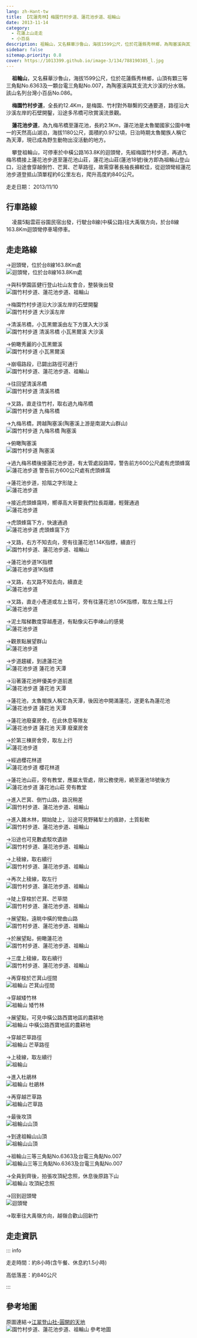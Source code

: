 ```yaml
---
lang: zh-Hant-tw
title: 【花蓮秀林】梅園竹村步道、蓮花池步道、祖輪山
date: 2013-11-14
category: 
  - 花蓮上山走走
  - 小百岳
description: 祖輪山，又名蘇華沙魯山，海拔1599公尺，位於花蓮縣秀林鄉，為陶塞溪與其支流大沙溪的分水嶺。該山名列台灣小百岳No.086。梅園竹村步道，全長約12.4Km，是梅園、竹村對外聯繫的交通要道，沿途多吊橋可欣賞溪流景觀。蓮花池步道，為九梅吊橋至蓮花池，長約2.1Km，蓮花池是太魯閣國家公園中唯一的天然高山湖泊。
sidebar: false
sitemap.priority: 0.8
cover: https://1013399.github.io/image-3/134/788190385_l.jpg
---
```


    **祖輪山**，又名蘇華沙魯山，海拔1599公尺，位於花蓮縣秀林鄉，山頂有顆三等三角點No.6363及一顆台電三角點No.007，為陶塞溪與其支流大沙溪的分水嶺。該山名列台灣小百岳No.086。  

    **梅園竹村步道**，全長約12.4Km，是梅園、竹村對外聯繫的交通要道，路徑沿大沙溪左岸的石壁開鑿，沿途多吊橋可欣賞溪流景觀。  

    **蓮花池步道**，為九梅吊橋至蓮花池，長約2.1Km，蓮花池是太魯閣國家公園中唯一的天然高山湖泊，海拔1180公尺，面積約0.97公頃，日治時期太魯閣族人稱它為天潭，現已成為野生動物出沒活動的地方。  

<!-- more -->

    攀登祖輪山，可停車於中橫公路163.8K的迴頭彎，先經梅園竹村步道，再過九梅吊橋接上蓮花池步道至蓮花池山莊，蓮花池山莊(蓮池18號)後方即為祖輪山登山口，沿途會穿越倒竹、芒萁、芒草路徑，故需穿著長袖長褲較佳，從迴頭彎經蓮花池步道登抵山頂單程約6公里左右，爬升高度約840公尺。

走走日期： 2013/11/10

## 行車路線  
    凌晨5點雲莊谷園民宿出發，行駛台8線(中橫公路)往大禹嶺方向，於台8線163.8Km迴頭彎停車場停車。

## 走走路線  
→迴頭彎，位於台8線163.8Km處  
![迴頭彎，位於台8線163.8Km處](https://1013399.github.io/image-3/134/788172531_l.jpg)

→與科學園區健行登山社山友會合，整裝後出發  
![園竹村步道、蓮花池步道、祖輪山](https://1013399.github.io/image-3/134/788172970_l.jpg)

→梅園竹村步道沿大沙溪左岸的石壁開鑿  
![園竹村步道 大沙溪左岸](https://1013399.github.io/image-3/134/788173093_l.jpg)

→清溪吊橋，小瓦黑爾溪由左下方匯入大沙溪  
![園竹村步道 清溪吊橋 小瓦黑爾溪 大沙溪](https://1013399.github.io/image-3/134/788173226_l.jpg)

→俯瞰秀麗的小瓦黑爾溪  
![園竹村步道 小瓦黑爾溪](https://1013399.github.io/image-3/134/788173348_l.jpg)

→崩塌路段，已闢出路徑可通行  
![園竹村步道、蓮花池步道、祖輪山](https://1013399.github.io/image-3/134/788173475_l.jpg)

→往回望清溪吊橋  
![園竹村步道 清溪吊橋](https://1013399.github.io/image-3/134/788173768_l.jpg)

→叉路，直走往竹村，取右過九梅吊橋  
![園竹村步道 九梅吊橋 ](https://1013399.github.io/image-3/134/788174074_l.jpg)

→九梅吊橋，跨越陶塞溪(陶塞溪上游是南湖大山群山)  
![園竹村步道 九梅吊橋 陶塞溪](https://1013399.github.io/image-3/134/788174242_l.jpg)

→俯瞰陶塞溪  
![園竹村步道 陶塞溪](https://1013399.github.io/image-3/134/788174470_l.jpg)

→過九梅吊橋後接蓮花池步道，有太管處設路障，警告前方600公尺處有虎頭蜂窩  
![蓮花池步道 警告前方600公尺處有虎頭蜂窩](https://1013399.github.io/image-3/134/788174771_l.jpg)

→蓮花池步道，拾階之字形陡上  
![蓮花池步道](https://1013399.github.io/image-3/134/788175014_l.jpg)

→接近虎頭蜂窩時，嚮導高大哥要我們拉長距離，輕聲通過  
![蓮花池步道](https://1013399.github.io/image-3/134/788175241_l.jpg)

→虎頭蜂窩下方，快速通過  
![蓮花池步道 虎頭蜂窩下方](https://1013399.github.io/image-3/134/788175422_l.jpg)

→叉路，右方不知去向，旁有往蓮花池1.14K指標，續直行  
![園竹村步道、蓮花池步道、祖輪山](https://1013399.github.io/image-3/134/788176079_l.jpg)

→蓮花池步道1K指標  
![蓮花池步道1K指標](https://1013399.github.io/image-3/134/788176305_l.jpg)

→叉路，右叉路不知去向，續直走  
![蓮花池步道](https://1013399.github.io/image-3/134/788176543_l.jpg)

→叉路，直走小產道或左上皆可，旁有往蓮花池1.05K指標，取左土階上行  
![蓮花池步道](https://1013399.github.io/image-3/134/788176738_l.jpg)

→泥土階梯數度穿越產道，有點像尖石李崠山的感覺  
![蓮花池步道](https://1013399.github.io/image-3/134/788176929_l.jpg)

→觀景點展望群山  
![蓮花池步道](https://1013399.github.io/image-3/134/788177150_l.jpg)

→步道趨緩，到達蓮花池  
![蓮花池步道 蓮花池 天潭](https://1013399.github.io/image-3/134/788177345_l.jpg)

→沿著蓮花池畔優美步道前進  
![蓮花池步道 蓮花池 天潭](https://1013399.github.io/image-3/134/788177549_l.jpg)

→蓮花池，太魯閣族人稱它為天潭，後因池中開滿蓮花，遂更名為蓮花池  
![蓮花池步道 蓮花池 天潭](https://1013399.github.io/image-3/134/788177730_l.jpg)

→蓮花池廢棄房舍，在此休息等隊友  
![蓮花池步道 蓮花池 天潭 廢棄房舍](https://1013399.github.io/image-3/134/788177897_l.jpg)

→於第三棟房舍旁，取左上行  
![蓮花池步道](https://1013399.github.io/image-3/134/788178129_l.jpg)

→經過櫻花林道  
![蓮花池步道 櫻花林道](https://1013399.github.io/image-3/134/788178354_l.jpg)

→蓮花池山莊，旁有教堂，應屬太管處，限公務使用，繞至蓮池18號後方  
![蓮花池步道 蓮花池山莊 旁有教堂](https://1013399.github.io/image-3/134/788178568_l.jpg)

→進入芒萁、倒竹山路，路況稍差  
![園竹村步道、蓮花池步道、祖輪山](https://1013399.github.io/image-3/134/788179054_l.jpg)

→進入雜木林，開始陡上，沿途可見野豬犁土的痕跡，土質鬆軟  
![園竹村步道、蓮花池步道、祖輪山](https://1013399.github.io/image-3/134/788179247_l.jpg)

→沿途也可見數處駁坎遺跡  
![園竹村步道、蓮花池步道、祖輪山](https://1013399.github.io/image-3/134/788179432_l.jpg)

→上稜線，取右續行  
![園竹村步道、蓮花池步道、祖輪山](https://1013399.github.io/image-3/134/788203652_l.jpg)

→再次上稜線，取左行  
![園竹村步道、蓮花池步道、祖輪山](https://1013399.github.io/image-3/134/788203868_l.jpg)

→陡上穿梭於芒萁、芒草間  
![園竹村步道、蓮花池步道、祖輪山](https://1013399.github.io/image-3/134/788190058_l.jpg)

→展望點，遠眺中橫的彎曲山路  
![園竹村步道、蓮花池步道、祖輪山](https://1013399.github.io/image-3/134/788190208_l.jpg)

→於展望點，俯瞰蓮花池  
![園竹村步道、蓮花池步道、祖輪山](https://1013399.github.io/image-3/134/788190385_l.jpg)

→三度上稜線，取右續行  
![園竹村步道、蓮花池步道、祖輪山](https://1013399.github.io/image-3/134/788190582_l.jpg)

→再穿梭於芒萁山徑間  
![祖輪山 芒萁山徑間](https://1013399.github.io/image-3/134/788190737_l.jpg)

→穿越矮竹林  
![祖輪山 矮竹林](https://1013399.github.io/image-3/134/788190931_l.jpg)

→展望點，可見中橫公路西寶地區的農耕地  
![祖輪山 中橫公路西寶地區的農耕地](https://1013399.github.io/image-3/134/788191290_l.jpg)

→穿越芒草路徑  
![祖輪山 芒草路徑](https://1013399.github.io/image-3/134/788191635_l.jpg)

→上稜線，取左續行  
![祖輪山](https://1013399.github.io/image-3/134/788191945_l.jpg)

→進入杜鵑林  
![祖輪山 杜鵑林](https://1013399.github.io/image-3/134/788195965_l.jpg)

→再穿越芒草路  
![祖輪山芒草路](https://1013399.github.io/image-3/134/788196102_l.jpg)

→最後攻頂  
![祖輪山山頂](https://1013399.github.io/image-3/134/788196254_l.jpg)

→到達祖輪山山頂  
![祖輪山山頂](https://1013399.github.io/image-3/134/788196397_l.jpg)

→祖輪山三等三角點No.6363及台電三角點No.007  
![祖輪山三等三角點No.6363及台電三角點No.007](https://1013399.github.io/image-3/134/788196561_l.jpg)

→全員到齊後，拍張攻頂紀念照，休息後原路下山  
![祖輪山 攻頂紀念照](https://1013399.github.io/image-3/134/788203442_l.jpg)

→回到迴頭彎  
![迴頭彎](https://1013399.github.io/image-3/134/788200862_l.jpg)

→取車往大禹嶺方向，越嶺合歡山回新竹

## 走走資訊

::: info

走走時間：約8小時(含午餐、休息約1.5小時)

高低落差：約840公尺

:::

## 參考地圖  
原圖連結→[江翠登山社-圓開的天地](http://ms2.ctjh.ntpc.edu.tw/~uank3/120415chat.htm)  
![園竹村步道、蓮花池步道、祖輪山 參考地圖](https://1013399.github.io/image-3/134/788205285_l.jpg)